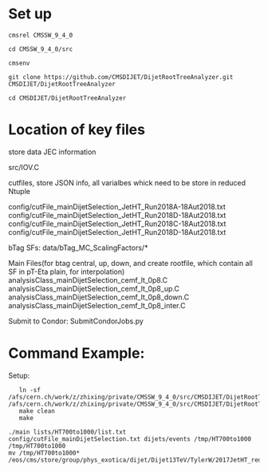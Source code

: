 Set up
============

```
cmsrel CMSSW_9_4_0

cd CMSSW_9_4_0/src

cmsenv

git clone https://github.com/CMSDIJET/DijetRootTreeAnalyzer.git CMSDIJET/DijetRootTreeAnalyzer

cd CMSDIJET/DijetRootTreeAnalyzer

```

Location of key files
============

store data JEC information

  src/IOV.C 

cutfiles, store JSON info, all varialbes whick need to be store in reduced Ntuple

  config/cutFile\_mainDijetSelection\_JetHT\_Run2018A-18Aut2018.txt
  config/cutFile\_mainDijetSelection\_JetHT\_Run2018D-18Aut2018.txt
  config/cutFile\_mainDijetSelection\_JetHT\_Run2018C-18Aut2018.txt
  config/cutFile\_mainDijetSelection\_JetHT\_Run2018D-18Aut2018.txt

bTag SFs:
  data/bTag\_MC\_ScalingFactors/\*

Main Files(for btag central, up, down, and create rootfile, which contain all SF in pT-Eta plain, for interpolation)
   analysisClass\_mainDijetSelection\_cemf\_lt\_0p8.C
   analysisClass\_mainDijetSelection\_cemf\_lt\_0p8\_up.C
   analysisClass\_mainDijetSelection\_cemf\_lt\_0p8\_down.C
   analysisClass\_mainDijetSelection\_cemf\_lt\_0p8\_inter.C

Submit to Condor:
   SubmitCondorJobs.py

Command Example:
============ 
Setup:
```
   ln -sf /afs/cern.ch/work/z/zhixing/private/CMSSW_9_4_0/src/CMSDIJET/DijetRootTreeAnalyzer2018/analysisClass_mainDijetSelection_cemf_lt_0p8.C /afs/cern.ch/work/z/zhixing/private/CMSSW_9_4_0/src/CMSDIJET/DijetRootTreeAnalyzer2018/src/analysisClass.C
   make clean
   make
```

```
./main lists/HT700to1000/list.txt config/cutFile_mainDijetSelection.txt dijets/events /tmp/HT700to1000 /tmp/HT700to1000
mv /tmp/HT700to1000* /eos/cms/store/group/phys_exotica/dijet/Dijet13TeV/TylerW/2017JetHT_reduced/QCD/
```
